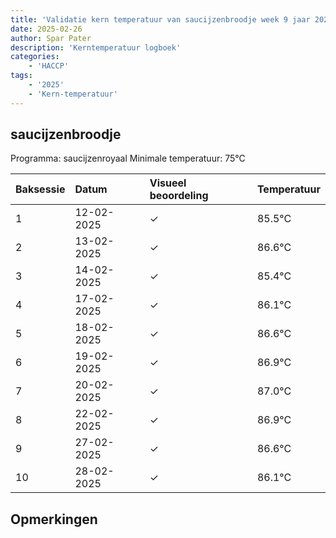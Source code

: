 ```yaml
---
title: 'Validatie kern temperatuur van saucijzenbroodje week 9 jaar 2025'
date: 2025-02-26
author: Spar Pater
description: 'Kerntemperatuur logboek'
categories:
    - 'HACCP'
tags:
    - '2025'
    - 'Kern-temperatuur'
---
```


## saucijzenbroodje

Programma: saucijzenroyaal
Minimale temperatuur: 75°C

| Baksessie | Datum | Visueel beoordeling | Temperatuur |
|:---|:---|:---|:---|
| 1 | 12-02-2025 | &check; | 85.5°C |
| 2 | 13-02-2025 | &check; | 86.6°C |
| 3 | 14-02-2025 | &check; | 85.4°C |
| 4 | 17-02-2025 | &check; | 86.1°C |
| 5 | 18-02-2025 | &check; | 86.6°C |
| 6 | 19-02-2025 | &check; | 86.9°C |
| 7 | 20-02-2025 | &check; | 87.0°C |
| 8 | 22-02-2025 | &check; | 86.9°C |
| 9 | 27-02-2025 | &check; | 86.6°C |
| 10 | 28-02-2025 | &check; | 86.1°C |

## Opmerkingen


